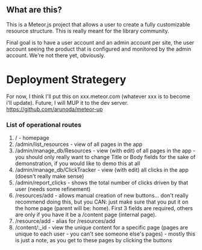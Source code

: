 ## What are this? ##
This is a Meteor.js project that allows a user to create a fully customizable resource structure. This is really meant for the library community.

Final goal is to have a user account and an admin account per site, the user account seeing the product that is configured and monitored by the admin account. We're not there yet, obviously.

# Deployment Strategery #
For now, I think I'll put this on xxx.meteor.com (whatever xxx is to become i'll update).
Future, I will MUP it to the dev server.
https://github.com/arunoda/meteor-up


### List of operational routes ###
1. / - homepage
2. /admin/list_resources - view of all pages in the app
3. /admin/manage_db/Resources - view (with edit) of all pages in the app - you should only really want to change Title or Body fields for the sake of demonstration, if you would like to demo this at all
4. /admin/manage_db/ClickTracker - view (with edit) all clicks in the app (doesn't really make sense)
5. /admin/report_clicks - shows the total number of clicks driven by that user (needs some refinement)
6. /resources/add - allows manual creation of new buttons... don't really recommend doing this, but you CAN: just make sure that you put it on the home page (parent will be: home). First 3 fields are required, others are only if you have it be a /content page (internal page).
7. /resource/add - alias for /resources/add
8. /content/:_id - view the unique content for a specific page (pages are unique to each user - you can't see someone else's pages) - mostly this is just a note, as you get to these pages by clicking the buttons
